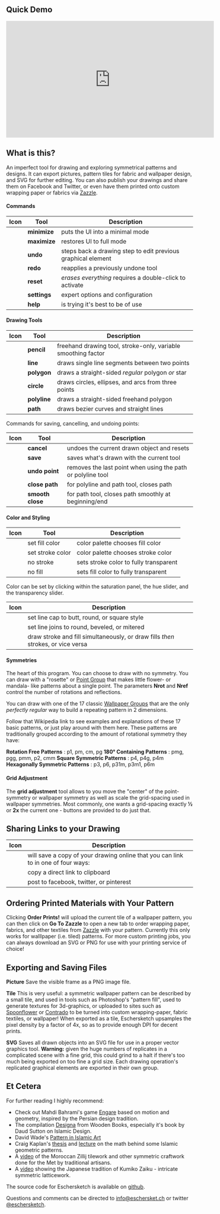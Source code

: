 <slot name="header"></slot>

## Quick Demo
<p style="text-align:center">
  <iframe width="560" height="315" src="https://www.youtube-nocookie.com/embed/iKF9nnKlxdI?rel=0" frameborder="0" allowfullscreen></iframe>
</p>

## What is this?

An imperfect tool for drawing and exploring symmetrical patterns and designs.  It can export pictures, pattern tiles for fabric and wallpaper design, and SVG for further editing.  You can also publish your drawings and share them on Facebook and Twitter, or even have them printed onto custom wrapping paper or fabrics via [Zazzle][zazzle].

#### Commands


Icon   | Tool | Description
-------|------|-------------------
<span class="icon-shrink2"></span> | __minimize__ | puts the UI into a minimal mode
<span class="icon-enlarge2"></span> | __maximize__ | restores UI to full mode
<span class="icon-undo"/>| __undo__ | steps back a drawing step to edit previous graphical element
<span class="icon-redo"/>| __redo__ | reapplies a previously undone tool
<span class="icon-bin"/>| __reset__ | _erases everything_ requires a double-click to activate
<span class="icon-cog"/>| __settings__ | expert options and configuration
<span class="icon-question-circle"></span>| __help__ | is trying it's best to be of use

#### Drawing Tools

Icon   | Tool | Description
-------|------|-------------------
<span class="icon-pencil"/>  | __pencil__  | freehand drawing tool, stroke-only, variable smoothing factor
<span class="icon-line"/> | __line__  | draws single line segments between two points
<span class="icon-hexagon"/>| __polygon__  | draws a straight-sided _regular_ polygon _or_ star
<span class="icon-radio-unchecked"/> | __circle__  | draws circles, ellipses, and arcs from three points
<span class="icon-polyline"/> | __polyline__  | draws a straight-sided freehand polygon
<span class="icon-pen"/>| __path__  | draws bezier curves and straight lines

Commands for saving, cancelling, and undoing points:

Icon   | Tool | Description
-------|------|-------------------
<span class="icon-cross"/>  | __cancel__ | undoes the current drawn object and resets
<span class="icon-checkmark"/> | __save__ | saves what's drawn with the current tool
<span class="icon-minus"/> | __undo point__ | removes the last point when using the path or polyline tool
<span class="icon-stroke"/> | __close path__ | for polyline and path tool, closes path
<span class="icon-radio-unchecked"/> | __smooth close__ | for path tool, closes path smoothly at beginning/end


#### Color and Styling

Icon   | Tool | Description
-------|------|-------------------
<span class="icon-fill"/>| set fill color | color palette chooses fill color
<span class="icon-stroke"/>| set stroke color | color palette chooses stroke color
<span class="icon-no-stroke"> <span class="path1"></span><span class="path2"></span></span>| no stroke | sets stroke color to fully transparent
<span class="icon-no-fill"> <span class="path1"></span><span class="path2"></span></span>| no fill | sets fill color to fully transparent

Color can be set by clicking within the saturation panel, the hue slider, and the transparency slider.

Icon   | Description
-------|-------------------------
<span class="icon-linecap-butt"/><span class="icon-linecap-round"/><span class="icon-linecap-square"/> | set line cap to butt, round, or square style
<span class="icon-linejoin-round"/><span class="icon-linejoin-bevel"/><span class="icon-linejoin-miter"/> | set line joins to round, beveled, or mitered
<span class="icon-draworder-normal"/> <span class="icon-draworder-fillstroke"/> <span class="icon-draworder-strokefill"/> | draw stroke and fill simultaneously, or draw fills _then_ strokes, or vice versa

#### Symmetries

The heart of this program.  You can choose to draw with no symmetry.  You can draw with a "rosette" or [Point Group][1] that makes little flower- or mandala- like patterns about a single point.  The parameters __Nrot__ and __Nref__ control the number of rotations and reflections.

You can draw with one of the 17 classic [Wallpaper Groups][2] that are the only _perfectly regular_ way to build a repeating pattern in 2 dimensions.

Follow that Wikipedia link to see examples and explanations of these 17 basic patterns, or just play around with them here.  These patterns are  traditionally grouped according to the amount of rotational symmetry they have:

__Rotation Free Patterns__ : p1, pm, cm, pg
__180&deg; Containing Patterns__ : pmg, pgg, pmm, p2, cmm
__Square Symmetric Patterns__ : p4, p4g, p4m
__Hexagonally Symmetric Patterns__ : p3, p6, p31m, p3m1, p6m

#### Grid Adjustment

The __grid adjustment__ tool allows to you move the "center" of the point-symmetry or wallpaper symmetry as well as scale the grid-spacing used in wallpaper symmetries.  Most commonly, one wants a grid-spacing exactly __½__ or __2x__ the current one - buttons are provided to do just that.

## Sharing Links to your Drawing

  Icon |  Description
-------|-------------------------
<span class="icon-cloud-upload"></span> | will save a copy of your drawing online that you can link to in one of four ways:
<span class="icon-link"></span> | copy a direct link to clipboard
<span class="icon-facebook-square"></span> <span class="icon-twitter-square"></span> <span class="icon-pinterest"></span> | post to facebook, twitter, or pinterest

## Ordering Printed Materials with Your Pattern

Clicking __Order Prints!__ will upload the current tile of a wallpaper pattern, you can then click on __Go To Zazzle__ to open a new tab to order wrapping paper, fabrics, and other textiles from [Zazzle][zazzle] with your pattern.  Currently this only works for walllpaper (i.e. tiled) patterns.  For more custom printing jobs, you can always download an SVG or PNG for use with your printing service of choice!

## Exporting and Saving Files

__Picture__ Save the visible frame as a PNG image file.

__Tile__ This is very useful: a symmetric wallpaper pattern can be described by a small tile, and used in tools such as Photoshop's "pattern fill", used to generate textures for 3d-graphics, or uploaded to sites such as [Spoonflower][spoon] or [Contrado][contrado] to be turned into custom wrapping-paper, fabric textiles, or wallpaper!  When exported as a tile, Eschersketch upsamples the pixel density by a factor of 4x, so as to provide enough DPI for decent prints.

__SVG__ Saves all drawn objects into an SVG file for use in a proper vector graphics tool.  __Warning:__ given the huge numbers of replicates in a complicated scene with a fine grid, this could grind to a halt if there's too much being exported on too fine a grid size.  Each drawing operation's replicated graphical elements are exported in their own group.

## Et Cetera

For further reading I highly recommend:
 - Check out Mahdi Bahrami's game [Engare][engare] based on motion and geometry, inspired by the Persian design tradition.
 - The compilation [Designa][designa] from Wooden Books, especially it's book by Daud Sutton on Islamic Design.
 - David Wade's [Pattern in Islamic Art][patislart]
 - Craig Kaplan's [thesis][cskthesis] and [lecture][csktalk] on the math behind some Islamic geometric patterns.
 - A [video][zillijvid] of the Moroccan Zillij tilework and other symmetric craftwork done for the Met by traditional artisans.
 - A [video][kumikovid1] showing the Japanese tradition of Kumiko Zaiku - intricate symmetric latticework.

The source code for Eschersketch is available on [github][gh].

Questions and comments can be directed to [info@eschersket.ch][mail] or twitter [@eschersketch][twit].

<slot name="footer"></slot>

[1]: https://en.wikipedia.org/wiki/Point_group
[2]: https://en.wikipedia.org/wiki/Wallpaper_group
[3]: https://en.wikipedia.org/wiki/Aperiodic_tiling
[spoon]: https://www.spoonflower.com/designs/new
[contrado]: https://www.contrado.com/
[zazzle]: https://www.zazzle.com/
[engare]: http://www.engare.design/
[designa]: https://www.amazon.com/Designa-Wooden-Books/dp/1620406594
[gh]: https://github.com/levskaya/eschersketch
[mail]: mailto:info@eschersket.ch
[twit]: https://twitter.com/eschersketch
[cskthesis]: http://www.cgl.uwaterloo.ca/csk/phd/
[csktalk]: https://www.youtube.com/watch?v=FBn6VgoF3fE
[patislart]: https://patterninislamicart.com/
[zillijvid]: https://www.youtube.com/watch?v=Og6cTlwBTrk
[kumikovid1]: https://www.youtube.com/watch?v=9REJTj9egKU
